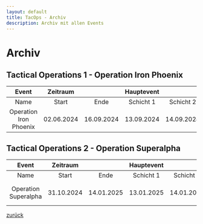 ```yaml
---
layout: default
title: TacOps - Archiv
description: Archiv mit allen Events
---
```


# Archiv


## Tactical Operations 1 - Operation Iron Phoenix
| Event | Zeitraum |  | Hauptevent |  |  |  |
| :---: | :---: | :---: | :---: | :---: | :---: | :---: |
| Name | Start | Ende | Schicht 1 | Schicht 2 | Schicht 3 | Link |
| Operation Iron Phoenix | 02.06.2024  | 16.09.2024 | 13.09.2024 | 14.09.2024 | 15.09.2024 | [Link TacOps 1](./tacops1/index.html) |

## Tactical Operations 2 - Operation Superalpha
| Event | Zeitraum |  | Hauptevent |  |  |  |
| :---: | :---: | :---: | :---: | :---: | :---: | :---: |
| Name | Start | Ende | Schicht 1 | Schicht 2 | Schicht 3 | Link |
| Operation Superalpha | 31.10.2024 | 14.01.2025 | 13.01.2025 | 14.01.2025 | 14.01.2025 | [Link TacOps 2](./index.html) |


[zurück](./)
